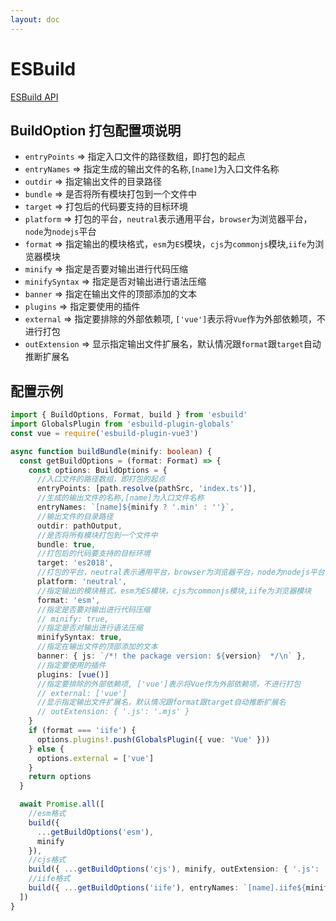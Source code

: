 ```yaml
---
layout: doc
---
```


# ESBuild
[ESBuild API](https://esbuild.github.io/)


## BuildOption 打包配置项说明

- `entryPoints` => 指定入口文件的路径数组，即打包的起点
- `entryNames` => 指定生成的输出文件的名称,`[name]`为入口文件名称
- `outdir` => 指定输出文件的目录路径
- `bundle` => 是否将所有模块打包到一个文件中
- `target` => 打包后的代码要支持的目标环境
- `platform` => 打包的平台，`neutral`表示通用平台，`browser`为浏览器平台，`node`为`nodejs`平台 
- `format` => 指定输出的模块格式，`esm`为`ES`模块，`cjs`为`commonjs`模块,`iife`为浏览器模块
- `minify` => 指定是否要对输出进行代码压缩
- `minifySyntax` => 指定是否对输出进行语法压缩
- `banner` => 指定在输出文件的顶部添加的文本
- `plugins` => 指定要使用的插件
- `external` => 指定要排除的外部依赖项, `['vue']`表示将`Vue`作为外部依赖项，不进行打包
- `outExtension` => 显示指定输出文件扩展名，默认情况跟`format`跟`target`自动推断扩展名

## 配置示例

```ts
import { BuildOptions, Format, build } from 'esbuild'
import GlobalsPlugin from 'esbuild-plugin-globals'
const vue = require('esbuild-plugin-vue3')

async function buildBundle(minify: boolean) {
  const getBuildOptions = (format: Format) => {
    const options: BuildOptions = {
      //入口文件的路径数组，即打包的起点
      entryPoints: [path.resolve(pathSrc, 'index.ts')],
      //生成的输出文件的名称,[name]为入口文件名称
      entryNames: `[name]${minify ? '.min' : ''}`,
      //输出文件的目录路径
      outdir: pathOutput,
      //是否将所有模块打包到一个文件中
      bundle: true,
      //打包后的代码要支持的目标环境
      target: 'es2018',
      //打包的平台，neutral表示通用平台，browser为浏览器平台，node为nodejs平台
      platform: 'neutral',
      //指定输出的模块格式，esm为ES模块，cjs为commonjs模块,iife为浏览器模块
      format: 'esm',
      //指定是否要对输出进行代码压缩
      // minify: true,
      //指定是否对输出进行语法压缩
      minifySyntax: true,
      //指定在输出文件的顶部添加的文本
      banner: { js: `/*! the package version: ${version}  */\n` },
      //指定要使用的插件
      plugins: [vue()]
      //指定要排除的外部依赖项, ['vue']表示将Vue作为外部依赖项，不进行打包
      // external: ['vue']
      //显示指定输出文件扩展名，默认情况跟format跟target自动推断扩展名
      // outExtension: { '.js': '.mjs' }
    }
    if (format === 'iife') {
      options.plugins!.push(GlobalsPlugin({ vue: 'Vue' }))
    } else {
      options.external = ['vue']
    }
    return options
  }

  await Promise.all([
    //esm格式
    build({
      ...getBuildOptions('esm'),
      minify
    }),
    //cjs格式
    build({ ...getBuildOptions('cjs'), minify, outExtension: { '.js': '.cjs' } }),
    //iife格式
    build({ ...getBuildOptions('iife'), entryNames: `[name].iife${minify ? '.min' : ''}`, minify })
  ])
}

```